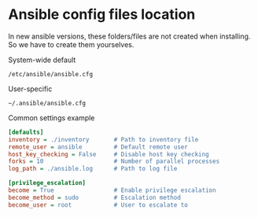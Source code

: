 # Ansible config files location

In new ansible versions, these folders/files are not created when installing. So we have to create them yourselves.

System-wide default
```
/etc/ansible/ansible.cfg
```

User-specific
```
~/.ansible/ansible.cfg
```

Common settings example
```ini
[defaults]
inventory = ./inventory       # Path to inventory file
remote_user = ansible         # Default remote user
host_key_checking = False     # Disable host key checking
forks = 10                    # Number of parallel processes
log_path = ./ansible.log      # Path to log file

[privilege_escalation]
become = True                 # Enable privilege escalation
become_method = sudo          # Escalation method
become_user = root            # User to escalate to
```
